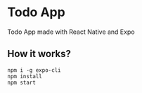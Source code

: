 # Todo App

Todo App made with React Native and Expo

## How it works?
```
npm i -g expo-cli
npm install
npm start
```

